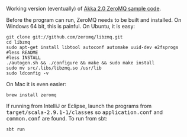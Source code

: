 Working version (eventually) of [Akka 2.0 ZeroMQ sample code](http://doc.akka.io/docs/akka/2.0/scala/zeromq.html).

Before the program can run, ZeroMQ needs to be built and installed. On Windows 64 bit, this is painful. On Ubuntu, it is easy:

````
git clone git://github.com/zeromq/libzmq.git
cd libzmq
sudo apt-get install libtool autoconf automake uuid-dev e2fsprogs
#less README
#less INSTALL
./autogen.sh && ./configure && make && sudo make install
sudo mv src/.libs/libzmq.so /usr/lib
sudo ldconfig -v
````

On Mac it is even easier:

````
brew install zeromq
````

If running from IntelliJ or Eclipse, launch the programs from <tt>target/scala-2.9.1-1/classes</tt> so <tt>application.conf</tt> and <tt>common.conf</tt> are found.
To run from sbt:

````
sbt run
````
